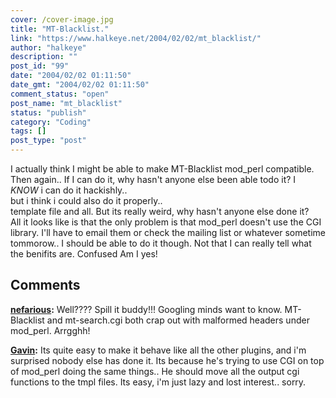 ```yaml
---
cover: /cover-image.jpg
title: "MT-Blacklist."
link: "https://www.halkeye.net/2004/02/02/mt_blacklist/"
author: "halkeye"
description: ""
post_id: "99"
date: "2004/02/02 01:11:50"
date_gmt: "2004/02/02 01:11:50"
comment_status: "open"
post_name: "mt_blacklist"
status: "publish"
category: "Coding"
tags: []
post_type: "post"
---
```


I actually think I might be able to make MT-Blacklist mod_perl compatible. Then again.. If I can do it, why hasn't anyone else been able todo it? I *KNOW* i can do it hackishly..  
but i think i could also do it properly..  
template file and all. But its really weird, why hasn't anyone else done it?  
All it looks like is that the only problem is that mod_perl doesn't use the CGI library. I'll have to email them or check the mailing list or whatever sometime tommorow.. I should be able to do it though. Not that I can really tell what the benifits are. Confused Am I yes!

## Comments

**[nefarious](#61 "2004-05-04 19:36:37"):** Well???? Spill it buddy!!! Googling minds want to know. MT-Blacklist and mt-search.cgi both crap out with malformed headers under mod_perl. Arrgghh!

**[Gavin](#62 "2004-05-04 20:19:43"):** Its quite easy to make it behave like all the other plugins, and i'm surprised nobody else has done it. Its because he's trying to use CGI on top of mod_perl doing the same things.. He should move all the output cgi functions to the tmpl files. Its easy, i'm just lazy and lost interest.. sorry.

